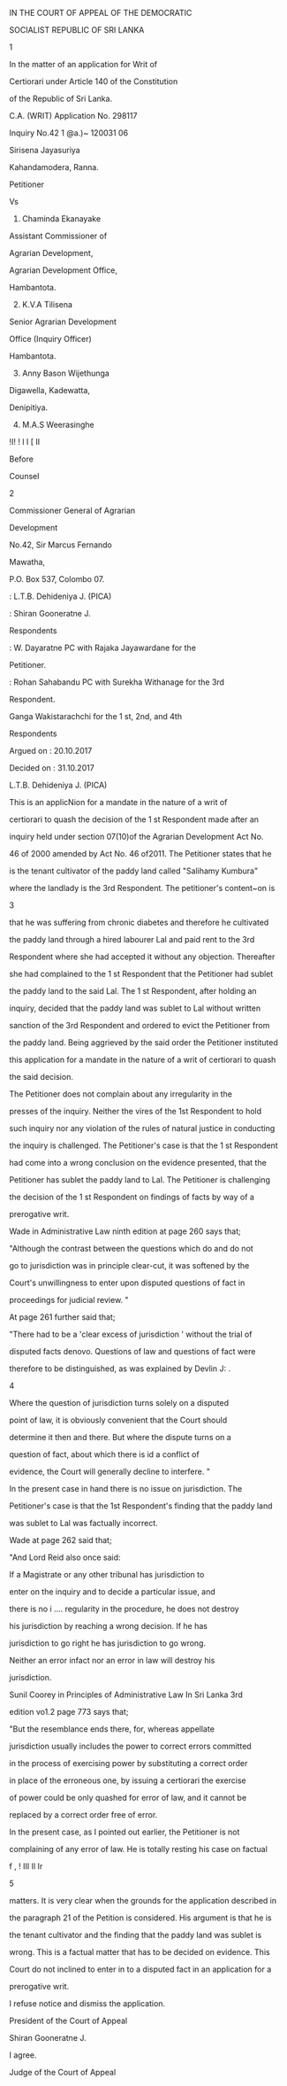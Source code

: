 IN THE COURT OF APPEAL OF THE DEMOCRATIC

SOCIALIST REPUBLIC OF SRI LANKA

1

In the matter of an application for Writ of

Certiorari under Article 140 of the Constitution

of the Republic of Sri Lanka.

C.A. (WRIT) Application No. 298117

Inquiry No.42 1 @a.)~ 120031 06

Sirisena Jayasuriya

Kahandamodera, Ranna.

Petitioner

Vs

1. Chaminda Ekanayake

Assistant Commissioner of

Agrarian Development,

Agrarian Development Office,

Hambantota.

2. K.V.A Tilisena

Senior Agrarian Development

Office (Inquiry Officer)

Hambantota.

3. Anny Bason Wijethunga

Digawella, Kadewatta,

Denipitiya.

4. M.A.S Weerasinghe

!I! ! l I [ II

Before

Counsel

2

Commissioner General of Agrarian

Development

No.42, Sir Marcus Fernando

Mawatha,

P.O. Box 537, Colombo 07.

: L.T.B. Dehideniya J. (PICA)

: Shiran Gooneratne J.

Respondents

: W. Dayaratne PC with Rajaka Jayawardane for the

Petitioner.

: Rohan Sahabandu PC with Surekha Withanage for the 3rd

Respondent.

Ganga Wakistarachchi for the 1 st, 2nd, and 4th

Respondents

Argued on : 20.10.2017

Decided on : 31.10.2017

L.T.B. Dehideniya J. (PICA)

This is an applicNion for a mandate in the nature of a writ of

certiorari to quash the decision of the 1 st Respondent made after an

inquiry held under section 07(10)of the Agrarian Development Act No.

46 of 2000 amended by Act No. 46 of2011. The Petitioner states that he

is the tenant cultivator of the paddy land called "Salihamy Kumbura"

where the landlady is the 3rd Respondent. The petitioner's content~on is

3

that he was suffering from chronic diabetes and therefore he cultivated

the paddy land through a hired labourer Lal and paid rent to the 3rd

Respondent where she had accepted it without any objection. Thereafter

she had complained to the 1 st Respondent that the Petitioner had sublet

the paddy land to the said Lal. The 1 st Respondent, after holding an

inquiry, decided that the paddy land was sublet to Lal without written

sanction of the 3rd Respondent and ordered to evict the Petitioner from

the paddy land. Being aggrieved by the said order the Petitioner instituted

this application for a mandate in the nature of a writ of certiorari to quash

the said decision.

The Petitioner does not complain about any irregularity in the

presses of the inquiry. Neither the vires of the 1st Respondent to hold

such inquiry nor any violation of the rules of natural justice in conducting

the inquiry is challenged. The Petitioner's case is that the 1 st Respondent

had come into a wrong conclusion on the evidence presented, that the

Petitioner has sublet the paddy land to Lal. The Petitioner is challenging

the decision of the 1 st Respondent on findings of facts by way of a

prerogative writ.

Wade in Administrative Law ninth edition at page 260 says that;

"Although the contrast between the questions which do and do not

go to jurisdiction was in principle clear-cut, it was softened by the

Court's unwillingness to enter upon disputed questions of fact in

proceedings for judicial review. "

At page 261 further said that;

"There had to be a 'clear excess of jurisdiction ' without the trial of

disputed facts denovo. Questions of law and questions of fact were

therefore to be distinguished, as was explained by Devlin J: .

4

Where the question of jurisdiction turns solely on a disputed

point of law, it is obviously convenient that the Court should

determine it then and there. But where the dispute turns on a

question of fact, about which there is id a conflict of

evidence, the Court will generally decline to interfere. "

In the present case in hand there is no issue on jurisdiction. The

Petitioner's case is that the 1st Respondent's finding that the paddy land

was sublet to Lal was factually incorrect.

Wade at page 262 said that;

"And Lord Reid also once said:

If a Magistrate or any other tribunal has jurisdiction to

enter on the inquiry and to decide a particular issue, and

there is no i .... regularity in the procedure, he does not destroy

his jurisdiction by reaching a wrong decision. If he has

jurisdiction to go right he has jurisdiction to go wrong.

Neither an error infact nor an error in law will destroy his

jurisdiction.

Sunil Coorey in Principles of Administrative Law In Sri Lanka 3rd

edition vo1.2 page 773 says that;

"But the resemblance ends there, for, whereas appellate

jurisdiction usually includes the power to correct errors committed

in the process of exercising power by substituting a correct order

in place of the erroneous one, by issuing a certiorari the exercise

of power could be only quashed for error of law, and it cannot be

replaced by a correct order free of error.

In the present case, as I pointed out earlier, the Petitioner is not

complaining of any error of law. He is totally resting his case on factual

f , ! III Il Ir

5

matters. It is very clear when the grounds for the application described in

the paragraph 21 of the Petition is considered. His argument is that he is

the tenant cultivator and the finding that the paddy land was sublet is

wrong. This is a factual matter that has to be decided on evidence. This

Court do not inclined to enter in to a disputed fact in an application for a

prerogative writ.

I refuse notice and dismiss the application.

President of the Court of Appeal

Shiran Gooneratne J.

I agree.

Judge of the Court of Appeal